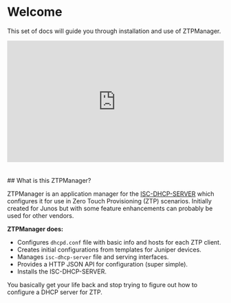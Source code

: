 # Welcome

This set of docs will guide you through installation and use of ZTPManager.

<div style="position: relative; padding-bottom: 56.25%; height: 0; overflow: hidden; max-width: 100%; height: auto;">
    <iframe src="https://www.youtube.com/embed/3Wz4COk-ae4" frameborder="0" allowfullscreen style="position: absolute; top: 0; left: 0; width: 100%; height: 100%;"></iframe>
</div>
<br/> <br/>
## What is this ZTPManager?

ZTPManager is an application manager for the [ISC-DHCP-SERVER](https://www.isc.org/downloads/dhcp/) which configures it for use in Zero Touch Provisioning (ZTP) scenarios. Initially created for Junos but with some feature enhancements can probably be used for other vendors.

__ZTPManager does:__

- Configures `dhcpd.conf` file with basic info and hosts for each ZTP client.
- Creates initial configurations from templates for Juniper devices.
- Manages `isc-dhcp-server` file and serving interfaces.
- Provides a HTTP JSON API for configuration (super simple).
- Installs the ISC-DHCP-SERVER.

You basically get your life back and stop trying to figure out how to configure a DHCP server for ZTP.
